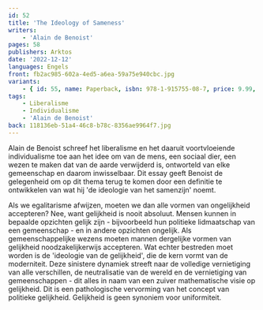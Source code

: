 ```yaml
---
id: 52
title: 'The Ideology of Sameness'
writers:
    - 'Alain de Benoist'
pages: 58
publishers: Arktos
date: '2022-12-12'
languages: Engels
front: fb2ac985-602a-4ed5-a6ea-59a75e940cbc.jpg
variants:
    - { id: 55, name: Paperback, isbn: 978-1-915755-08-7, price: 9.99, out_of_stock: 1 }
tags:
    - Liberalisme
    - Individualisme
    - 'Alain de Benoist'
back: 118136eb-51a4-46c8-b78c-8356ae9964f7.jpg
---
```


Alain de Benoist schreef het liberalisme en het daaruit voortvloeiende individualisme toe aan het idee om van de mens, een sociaal dier, een wezen te maken dat van de aarde verwijderd is, ontworteld van elke gemeenschap en daarom inwisselbaar. Dit essay geeft Benoist de gelegenheid om op dit thema terug te komen door een definitie te ontwikkelen van wat hij 'de ideologie van het samenzijn' noemt.

Als we egalitarisme afwijzen, moeten we dan alle vormen van ongelijkheid accepteren? Nee, want gelijkheid is nooit absoluut. Mensen kunnen in bepaalde opzichten gelijk zijn - bijvoorbeeld hun politieke lidmaatschap van een gemeenschap - en in andere opzichten ongelijk. Als gemeenschappelijke wezens moeten mannen dergelijke vormen van gelijkheid noodzakelijkerwijs accepteren. Wat echter bestreden moet worden is de 'ideologie van de gelijkheid', die de kern vormt van de moderniteit. Deze sinistere dynamiek streeft naar de volledige vernietiging van alle verschillen, de neutralisatie van de wereld en de vernietiging van gemeenschappen - dit alles in naam van een zuiver mathematische visie op gelijkheid. Dit is een pathologische vervorming van het concept van politieke gelijkheid. Gelijkheid is geen synoniem voor uniformiteit.
